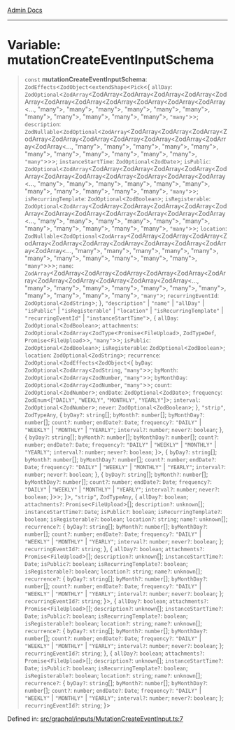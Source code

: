 [Admin Docs](/)

***

# Variable: mutationCreateEventInputSchema

> `const` **mutationCreateEventInputSchema**: `ZodEffects`\<`ZodObject`\<`extendShape`\<`Pick`\<\{ `allDay`: `ZodOptional`\<`ZodArray`\<ZodArray\<ZodArray\<ZodArray\<ZodArray\<ZodArray\<ZodArray\<ZodArray\<ZodArray\<ZodArray\<ZodArray\<ZodArray\<..., "many"\>, "many"\>, "many"\>, "many"\>, "many"\>, "many"\>, "many"\>, "many"\>, "many"\>, "many"\>, "many"\>, `"many"`\>\>; `description`: `ZodNullable`\<`ZodOptional`\<`ZodArray`\<ZodArray\<ZodArray\<ZodArray\<ZodArray\<ZodArray\<ZodArray\<ZodArray\<ZodArray\<ZodArray\<ZodArray\<ZodArray\<..., "many"\>, "many"\>, "many"\>, "many"\>, "many"\>, "many"\>, "many"\>, "many"\>, "many"\>, "many"\>, "many"\>, `"many"`\>\>\>; `instanceStartTime`: `ZodOptional`\<`ZodDate`\>; `isPublic`: `ZodOptional`\<`ZodArray`\<ZodArray\<ZodArray\<ZodArray\<ZodArray\<ZodArray\<ZodArray\<ZodArray\<ZodArray\<ZodArray\<ZodArray\<ZodArray\<..., "many"\>, "many"\>, "many"\>, "many"\>, "many"\>, "many"\>, "many"\>, "many"\>, "many"\>, "many"\>, "many"\>, `"many"`\>\>; `isRecurringTemplate`: `ZodOptional`\<`ZodBoolean`\>; `isRegisterable`: `ZodOptional`\<`ZodArray`\<ZodArray\<ZodArray\<ZodArray\<ZodArray\<ZodArray\<ZodArray\<ZodArray\<ZodArray\<ZodArray\<ZodArray\<ZodArray\<..., "many"\>, "many"\>, "many"\>, "many"\>, "many"\>, "many"\>, "many"\>, "many"\>, "many"\>, "many"\>, "many"\>, `"many"`\>\>; `location`: `ZodNullable`\<`ZodOptional`\<`ZodArray`\<ZodArray\<ZodArray\<ZodArray\<ZodArray\<ZodArray\<ZodArray\<ZodArray\<ZodArray\<ZodArray\<ZodArray\<ZodArray\<..., "many"\>, "many"\>, "many"\>, "many"\>, "many"\>, "many"\>, "many"\>, "many"\>, "many"\>, "many"\>, "many"\>, `"many"`\>\>\>; `name`: `ZodArray`\<ZodArray\<ZodArray\<ZodArray\<ZodArray\<ZodArray\<ZodArray\<ZodArray\<ZodArray\<ZodArray\<ZodArray\<ZodArray\<..., "many"\>, "many"\>, "many"\>, "many"\>, "many"\>, "many"\>, "many"\>, "many"\>, "many"\>, "many"\>, "many"\>, `"many"`\>; `recurringEventId`: `ZodOptional`\<`ZodString`\>; \}, `"description"` \| `"name"` \| `"allDay"` \| `"isPublic"` \| `"isRegisterable"` \| `"location"` \| `"isRecurringTemplate"` \| `"recurringEventId"` \| `"instanceStartTime"`\>, \{ `allDay`: `ZodOptional`\<`ZodBoolean`\>; `attachments`: `ZodOptional`\<`ZodArray`\<`ZodType`\<`Promise`\<`FileUpload`\>, `ZodTypeDef`, `Promise`\<`FileUpload`\>\>, `"many"`\>\>; `isPublic`: `ZodOptional`\<`ZodBoolean`\>; `isRegisterable`: `ZodOptional`\<`ZodBoolean`\>; `location`: `ZodOptional`\<`ZodString`\>; `recurrence`: `ZodOptional`\<`ZodEffects`\<`ZodObject`\<\{ `byDay`: `ZodOptional`\<`ZodArray`\<`ZodString`, `"many"`\>\>; `byMonth`: `ZodOptional`\<`ZodArray`\<`ZodNumber`, `"many"`\>\>; `byMonthDay`: `ZodOptional`\<`ZodArray`\<`ZodNumber`, `"many"`\>\>; `count`: `ZodOptional`\<`ZodNumber`\>; `endDate`: `ZodOptional`\<`ZodDate`\>; `frequency`: `ZodEnum`\<\[`"DAILY"`, `"WEEKLY"`, `"MONTHLY"`, `"YEARLY"`\]\>; `interval`: `ZodOptional`\<`ZodNumber`\>; `never`: `ZodOptional`\<`ZodBoolean`\>; \}, `"strip"`, `ZodTypeAny`, \{ `byDay?`: `string`[]; `byMonth?`: `number`[]; `byMonthDay?`: `number`[]; `count?`: `number`; `endDate?`: `Date`; `frequency?`: `"DAILY"` \| `"WEEKLY"` \| `"MONTHLY"` \| `"YEARLY"`; `interval?`: `number`; `never?`: `boolean`; \}, \{ `byDay?`: `string`[]; `byMonth?`: `number`[]; `byMonthDay?`: `number`[]; `count?`: `number`; `endDate?`: `Date`; `frequency?`: `"DAILY"` \| `"WEEKLY"` \| `"MONTHLY"` \| `"YEARLY"`; `interval?`: `number`; `never?`: `boolean`; \}\>, \{ `byDay?`: `string`[]; `byMonth?`: `number`[]; `byMonthDay?`: `number`[]; `count?`: `number`; `endDate?`: `Date`; `frequency?`: `"DAILY"` \| `"WEEKLY"` \| `"MONTHLY"` \| `"YEARLY"`; `interval?`: `number`; `never?`: `boolean`; \}, \{ `byDay?`: `string`[]; `byMonth?`: `number`[]; `byMonthDay?`: `number`[]; `count?`: `number`; `endDate?`: `Date`; `frequency?`: `"DAILY"` \| `"WEEKLY"` \| `"MONTHLY"` \| `"YEARLY"`; `interval?`: `number`; `never?`: `boolean`; \}\>\>; \}\>, `"strip"`, `ZodTypeAny`, \{ `allDay?`: `boolean`; `attachments?`: `Promise`\<`FileUpload`\>[]; `description?`: `unknown`[]; `instanceStartTime?`: `Date`; `isPublic?`: `boolean`; `isRecurringTemplate?`: `boolean`; `isRegisterable?`: `boolean`; `location?`: `string`; `name?`: `unknown`[]; `recurrence?`: \{ `byDay?`: `string`[]; `byMonth?`: `number`[]; `byMonthDay?`: `number`[]; `count?`: `number`; `endDate?`: `Date`; `frequency?`: `"DAILY"` \| `"WEEKLY"` \| `"MONTHLY"` \| `"YEARLY"`; `interval?`: `number`; `never?`: `boolean`; \}; `recurringEventId?`: `string`; \}, \{ `allDay?`: `boolean`; `attachments?`: `Promise`\<`FileUpload`\>[]; `description?`: `unknown`[]; `instanceStartTime?`: `Date`; `isPublic?`: `boolean`; `isRecurringTemplate?`: `boolean`; `isRegisterable?`: `boolean`; `location?`: `string`; `name?`: `unknown`[]; `recurrence?`: \{ `byDay?`: `string`[]; `byMonth?`: `number`[]; `byMonthDay?`: `number`[]; `count?`: `number`; `endDate?`: `Date`; `frequency?`: `"DAILY"` \| `"WEEKLY"` \| `"MONTHLY"` \| `"YEARLY"`; `interval?`: `number`; `never?`: `boolean`; \}; `recurringEventId?`: `string`; \}\>, \{ `allDay?`: `boolean`; `attachments?`: `Promise`\<`FileUpload`\>[]; `description?`: `unknown`[]; `instanceStartTime?`: `Date`; `isPublic?`: `boolean`; `isRecurringTemplate?`: `boolean`; `isRegisterable?`: `boolean`; `location?`: `string`; `name?`: `unknown`[]; `recurrence?`: \{ `byDay?`: `string`[]; `byMonth?`: `number`[]; `byMonthDay?`: `number`[]; `count?`: `number`; `endDate?`: `Date`; `frequency?`: `"DAILY"` \| `"WEEKLY"` \| `"MONTHLY"` \| `"YEARLY"`; `interval?`: `number`; `never?`: `boolean`; \}; `recurringEventId?`: `string`; \}, \{ `allDay?`: `boolean`; `attachments?`: `Promise`\<`FileUpload`\>[]; `description?`: `unknown`[]; `instanceStartTime?`: `Date`; `isPublic?`: `boolean`; `isRecurringTemplate?`: `boolean`; `isRegisterable?`: `boolean`; `location?`: `string`; `name?`: `unknown`[]; `recurrence?`: \{ `byDay?`: `string`[]; `byMonth?`: `number`[]; `byMonthDay?`: `number`[]; `count?`: `number`; `endDate?`: `Date`; `frequency?`: `"DAILY"` \| `"WEEKLY"` \| `"MONTHLY"` \| `"YEARLY"`; `interval?`: `number`; `never?`: `boolean`; \}; `recurringEventId?`: `string`; \}\>

Defined in: [src/graphql/inputs/MutationCreateEventInput.ts:7](https://github.com/gautam-divyanshu/talawa-api/blob/de42235531e11387f0ad0479547630845dbc8b37/src/graphql/inputs/MutationCreateEventInput.ts#L7)
